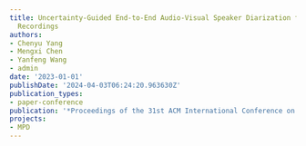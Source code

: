 ```yaml
---
title: Uncertainty-Guided End-to-End Audio-Visual Speaker Diarization for Far-Field
  Recordings
authors:
- Chenyu Yang
- Mengxi Chen
- Yanfeng Wang
- admin
date: '2023-01-01'
publishDate: '2024-04-03T06:24:20.963630Z'
publication_types:
- paper-conference
publication: '*Proceedings of the 31st ACM International Conference on Multimedia*'
projects:
- MPD
---
```

